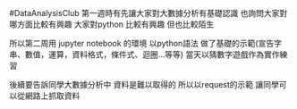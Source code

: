 #DataAnalysisClub
第一週時有先讓大家對大數據分析有基礎認識
也詢問大家對哪方面比較有興趣
大家對python 比較有興趣 但也比較陌生

所以第二周用 jupyter notebook 的環境
以python語法 做了基礎的示範(宣告字串、數值，運算，資料格式，條件式、迴圈…等等)
當天以猜數字遊戲作為實作練習

後續要告訴同學大數據分析中 資料是難以取得的
所以以request的示範 讓同學可以從網路上抓取資料
